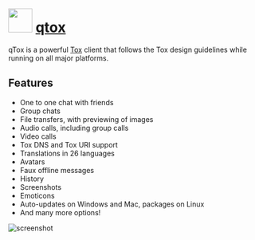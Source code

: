 ﻿# <img src="https://cdn.rawgit.com/chocolatey/chocolatey-coreteampackages/d12c934ca6454cc6fe10e5a708c6a32e2f59c55e/icons/qtox.svg" width="48" height="48"/> [qtox](https://chocolatey.org/packages/qtox)

qTox is a powerful [Tox](https://tox.chat/) client that follows the Tox design guidelines while running on all major platforms.

## Features

* One to one chat with friends
* Group chats
* File transfers, with previewing of images
* Audio calls, including group calls
* Video calls
* Tox DNS and Tox URI support
* Translations in 26 languages
* Avatars
* Faux offline messages
* History
* Screenshots
* Emoticons
* Auto-updates on Windows and Mac, packages on Linux
* And many more options!

![screenshot](https://github.com/chocolatey-community/chocolatey-coreteampackages/blob/master/automatic/qtox/screenshot.png?raw=true)
